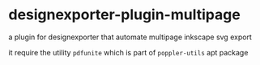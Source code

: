 # designexporter-plugin-multipage
a plugin for designexporter that automate multipage inkscape svg export

it require the utility ```pdfunite``` which is part of ```poppler-utils``` apt package
